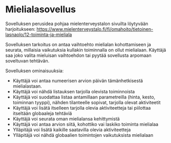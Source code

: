 # Mielialasovellus

Sovelluksen perusidea pohjaa mielenterveystalon sivuilta löytyvään harjoitukseen: https://www.mielenterveystalo.fi/fi/omahoito/tietoinen-lasnaolo/12-toiminta-ja-mieliala

Sovelluksen tarkoitus on antaa vaihtoehto mielialan kohottamiseen ja seurata, millaisia vaikutuksia kullakin toiminnalla on ollut mielialaan. Käyttäjä saa joko valita mieluisan vaihtoehdon tai pyytää sovellusta arpomaan soveltuvan tehtävän. 

Sovelluksen ominaisuuksia: 
- Käyttäjä voi antaa numeerisen arvion päivän tämänhetkisestä mielialastaan. 
- Käyttäjä voi nähdä listauksen tarjolla olevista toiminnoista
- Käyttäjä voi suodattaa listaa antamillaan parametreilla (hinta, kesto, toiminnan tyyppi), nähden tilanteelle sopivat, tarjolla olevat aktiviteetit
- Käyttäjä voi lisätä itselleen tarjolla olevia aktiviteetteja tai piilottaa itseltään globaaleja tehtäviä
- Käyttäjä voi seurata oman mielialansa kehittymistä
- Käyttäjä voi antaa arvion siitä, kohottiko vai laskiko toiminta mielialaa
- Ylläpitäjä voi lisätä kaikille saatavilla olevia aktiviteetteja
- Ylläpitäjä voi nähdä globaalien toimintojen vaikutuksista mielialaan
